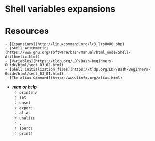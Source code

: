 # Shell variables expansions
# Resources
	- [Expansions](http://linuxcommand.org/lc3_lts0080.php)
	- [Shell Arithmetic](https://www.gnu.org/software/bash/manual/html_node/Shell-Arithmetic.html)
	- [Variables](https://tldp.org/LDP/Bash-Beginners-Guide/html/sect_03_02.html)
	- [Shell initialization files](https://tldp.org/LDP/Bash-Beginners-Guide/html/sect_03_01.html)
	- [The alias Command](http://www.linfo.org/alias.html)

- ***man or help***
	- ```printenv```
	- ```set```
	- ```unset```
	- ```export```
	- ```alias```
	- ```unalias```
	- ```.```
	- ```source```
	- ```printf```
